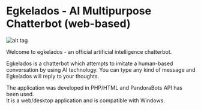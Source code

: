 # Egkelados - AI Multipurpose Chatterbot (web-based)

![alt tag](https://raw.githubusercontent.com/fsiamp/egkelados-chatbot/master/www/68747470733a2f2f7331312e706f7374696d672e63632f3831707a306e3671622f636f6e766f2e706e67.png)

Welcome to egkelados - an official artificial intelligence chatterbot.

Egkelados is a chatterbot which attempts to imitate a human-based conversation by using AI technology.
You can type any kind of message and Egkelados will reply to your thoughts.

The application was developed in PHP/HTML and PandoraBots API has been used.<Br>
It is a web/desktop application and is compatible with Windows.
